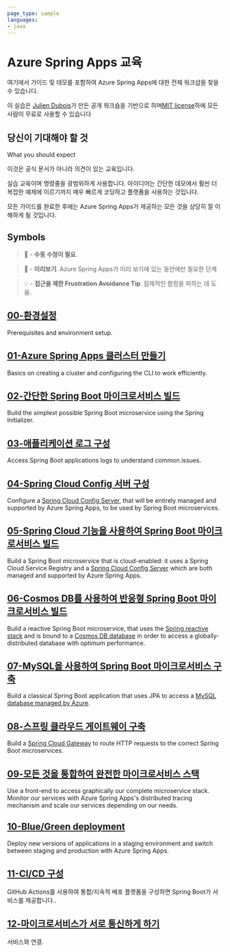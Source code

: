 ```yaml
---
page_type: sample
languages:
- java
---
```


# Azure Spring Apps 교육

여기에서 가이드 및 데모를 포함하여 Azure Spring Apps에 대한 전체 워크샵을 찾을 수 있습니다.

이 실습은 [Julien Dubois](https://twitter.com/juliendubois)가 만든 공개 워크숍을 기반으로 하며[MIT license](LICENSE.txt)하에 모든 사람이 무료로 사용할 수 있습니다

## 당신이 기대해야 할 것
What you should expect

이것은 공식 문서가 아니라 의견이 있는 교육입니다.

실습 교육이며 명령줄을 광범위하게 사용합니다. 아이디어는 간단한 데모에서 훨씬 더 복잡한 예제에 이르기까지 매우 빠르게 코딩하고 플랫폼을 사용하는 것입니다.

모든 가이드를 완료한 후에는 Azure Spring Apps가 제공하는 모든 것을 상당히 잘 이해하게 될 것입니다.

## Symbols

>🛑 -  __수동 수정이 필요__.

>🚧 - __미리보기__. Azure Spring Apps가 미리 보기에 있는 동안에만 필요한 단계

>💡 - __접근을 제한 Frustration Avoidance Tip__. 잠재적인 함정을 피하는 데 도움.

## [00-환경설정](./00-setup-your-environment.md)

Prerequisites and environment setup.

## [01-Azure Spring Apps 클러스터 만들기](./01-create-an-azure-spring-cloud-instance.md)

Basics on creating a cluster and configuring the CLI to work efficiently.

## [02-간단한 Spring Boot 마이크로서비스 빌드](./02-build-a-simple-spring-boot-microservice.md)

Build the simplest possible Spring Boot microservice using the Spring Initializer.

## [03-애플리케이션 로그 구성](03-configure-monitoring.md)

Access Spring Boot applications logs to understand common issues.

## [04-Spring Cloud Config 서버 구성](04-configure-a-spring-cloud-config-server/README.md)

Configure a [Spring Cloud Config Server](https://cloud.spring.io/spring-cloud-config), that will be entirely managed and supported by Azure Spring Apps, to be used by Spring Boot microservices.

## [05-Spring Cloud 기능을 사용하여 Spring Boot 마이크로서비스 빌드](05-build-a-spring-boot-microservice-using-spring-cloud-features.md)

Build a Spring Boot microservice that is cloud-enabled: it uses a Spring Cloud Service Registry and a [Spring Cloud Config Server](https://cloud.spring.io/spring-cloud-config) which are both managed and supported by Azure Spring Apps.

## [06-Cosmos DB를 사용하여 반응형 Spring Boot 마이크로서비스 빌드](06-build-a-reactive-spring-boot-microservice-using-cosmosdb.md)

Build a reactive Spring Boot microservice, that uses the [Spring reactive stack](https://docs.spring.io/spring/docs/current/spring-framework-reference/web-reactive.html) and is bound to a [Cosmos DB database](https://docs.microsoft.com/en-us/azure/cosmos-db/?WT.mc_id=azurespringcloud-github-judubois) in order to access a globally-distributed database with optimum performance.

## [07-MySQL을 사용하여 Spring Boot 마이크로서비스 구축](07-build-a-spring-boot-microservice-using-mysql.md)

Build a classical Spring Boot application that uses JPA to access a [MySQL database managed by Azure](https://docs.microsoft.com/en-us/azure/mysql/?WT.mc_id=azurespringcloud-github-judubois).

## [08-스프링 클라우드 게이트웨이 구축](08-build-a-spring-cloud-gateway.md)

Build a [Spring Cloud Gateway](https://spring.io/projects/spring-cloud-gateway) to route HTTP requests to the correct Spring Boot microservices.

## [09-모든 것을 통합하여 완전한 마이크로서비스 스택](09-putting-it-all-together-a-complete-microservice-stack.md)

Use a front-end to access graphically our complete microservice stack. Monitor our services with Azure Spring Apps's distributed tracing mechanism and scale our services depending on our needs.

## [10-Blue/Green deployment](10-blue-green-deployment.md)

Deploy new versions of applications in a staging environment and switch between staging and production with Azure Spring Apps.

## [11-CI/CD 구성](11-configure-ci-cd.md)

GitHub Actions를 사용하여 통합/지속적 배포 플랫폼을 구성하면 Spring Boot가 서비스를 제공합니다..

## [12-마이크로서비스가 서로 통신하게 하기](12-making-microservices-talk-to-each-other.md)

서비스와 연결.

